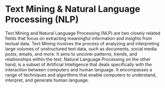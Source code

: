 # Text Mining & Natural Language Processing (NLP)

Text Mining and Natural Language Processing (NLP) are two closely related fields that focus on extracting meaningful information and insights from textual data. Text Mining involves the process of analyzing and interpreting large volumes of unstructured text data, such as documents, social media posts, emails, and more. It aims to uncover patterns, trends, and relationships within the text. Natural Language Processing on the other hand, is a subset of Artificial Intelligence that deals specifically with the interaction between computers and human language. It encompasses a range of techniques and algorithms that enable computers to understand, interpret, and generate human language. 
